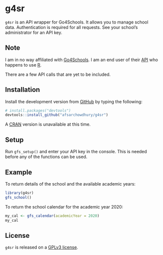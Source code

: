 
<!-- README.md is generated from README.Rmd. Please edit that file -->

# g4sr

<!-- badges: start -->

<!-- badges: end -->

`g4sr` is an API wrapper for Go4Schools. It allows you to manage school
data. Authentication is required for all requests. See your school’s
administrator for an API key.

## Note

I am in no way affiliated with
[Go4Schools](https://www.go4schools.com/). I am an end user of their
[API](https://www.go4schools.com/Documentation/V1/APIDocumentation.html)
who happens to use [R](https://www.r-project.org/).

There are a few API calls that are yet to be included.

## Installation

Install the development version from [GitHub](https://github.com/) by
typing the following:

``` r
# install.packages("devtools")
devtools::install_github("afsarchowdhury/g4sr")
```

A [CRAN](https://cran.r-project.org/) version is unavailable at this
time.

## Setup

Run `gfs_setup()` and enter your API key in the console. This is needed
before any of the functions can be used.

## Example

To return details of the school and the available academic years:

``` r
library(g4sr)
gfs_school()
```

To return the school calendar for the academic year 2020:

``` r
my_cal <- gfs_calendar(academicYear = 2020)
my_cal
```

## License

`g4sr` is released on a [GPLv3
license](https://www.gnu.org/licenses/gpl-3.0.en.html).
